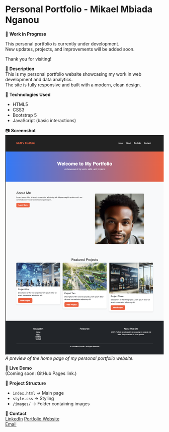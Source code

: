 # Personal Portfolio - Mikael Mbiada Nganou

🚧 **Work in Progress**

This personal portfolio is currently under development.  
New updates, projects, and improvements will be added soon.

Thank you for visiting!

🧾 **Description**  
This is my personal portfolio website showcasing my work in web development and data analytics.  
The site is fully responsive and built with a modern, clean design.

🔧 **Technologies Used**  
- HTML5  
- CSS3  
- Bootstrap 5  
- JavaScript (basic interactions)

📷 **Screenshot**
![Screenshot Home](https://raw.githubusercontent.com/mikael-10/personal-portfolio/main/assets/img/screenshot-home.png)
*A preview of the home page of my personal portfolio website.*

🔗 **Live Demo**  
(Coming soon: GitHub Pages link.)

📂 **Project Structure**  
- `index.html` → Main page  
- `style.css` → Styling  
- `/images/` → Folder containing images

📩 **Contact**  
[LinkedIn](https://linkedin.com/in/mikaelmbiada-nganou)
[Portfolio Website](#)  
[Email](mailto:mbiadamikael@email.com)

